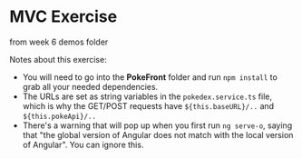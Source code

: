 # MVC Exercise

from week 6 demos folder

Notes about this exercise:
- You will need to go into the **PokeFront** folder and run `npm install` to grab all your needed dependencies. 
- The URLs are set as string variables in the `pokedex.service.ts` file, which is why the GET/POST requests have `${this.baseURL}/..` and `${this.pokeApi}/..`
- There's a warning that will pop up when you first run `ng serve-o`, saying that "the global version of Angular does not match with the local version of Angular". You can ignore this.
